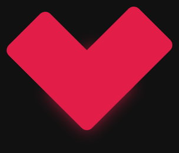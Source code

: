 <!DOCTYPE html>
<html lang="pl">
<head>
<meta charset="UTF-8" />
<meta name="viewport" content="width=device-width, initial-scale=1.0">
<title>Serduszko</title>
<style>
  html,body {
    height: 100%;
    margin: 0;
    background: #111;
    display: grid;
    place-items: center;
  }
  .heart {
    width: 180px;
    height: 160px;
    position: relative;
    transform: rotate(-45deg);
    background: #e11d48;
    border-radius: 20px 0 0 20px;
    box-shadow: 0 0 40px #e11d48aa;
    animation: pulse 1.2s ease-in-out infinite;
  }
  .heart::before,
  .heart::after {
    content: "";
    position: absolute;
    background: #e11d48;
  }
  .heart::before {
    width: 180px;
    height: 160px;
    right: -160px;
    border-radius: 0 20px 20px 0;
  }
  .heart::after {
    width: 160px;
    height: 180px;
    top: -160px;
    left: 0;
    border-radius: 20px 20px 0 0;
  }
  @keyframes pulse {
    0%, 100% { transform: rotate(-45deg) scale(1); }
    50% { transform: rotate(-45deg) scale(1.08); }
  }
</style>
</head>
<body>
  <div class="heart"></div>
</body>
</html>
